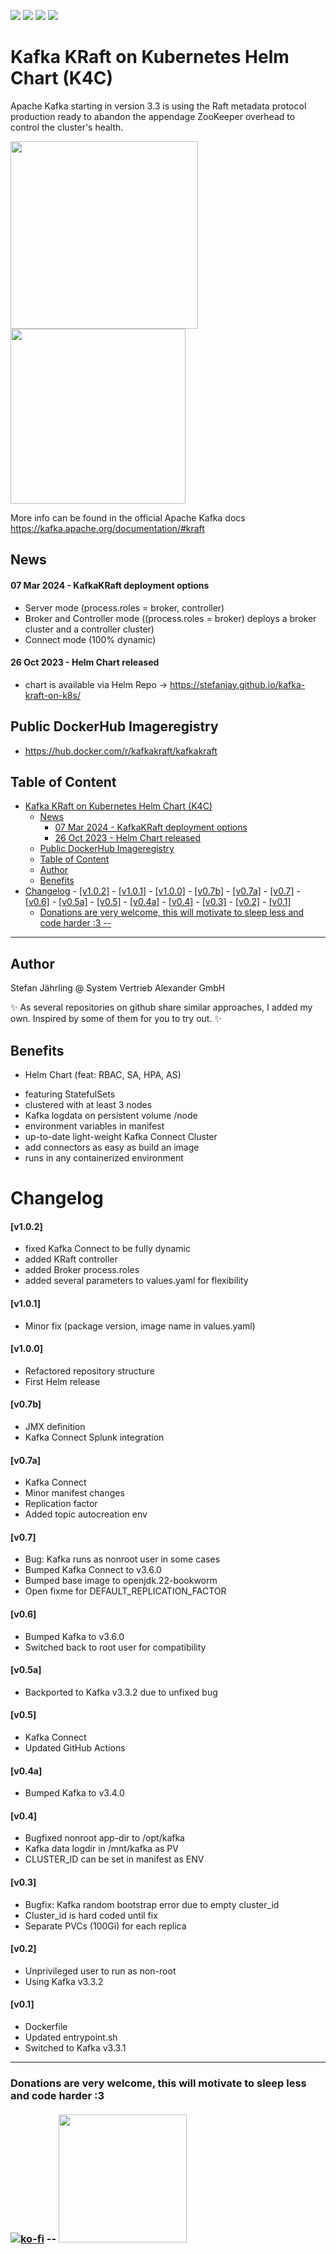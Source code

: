 [![](https://github.com/stefanjay/kafka-kraft-on-k8s/actions/workflows/build_and_push_on_merge.yml/badge.svg)](https://github.com/stefanjay/kafka-kraft-on-k8s/actions/workflows/build_and_push_on_merge.yml)
[![](https://github.com/stefanjay/kafka-kraft-on-k8s/actions/workflows/merge-tests.yaml/badge.svg)](https://github.com/stefanjay/kafka-kraft-on-k8s/actions/workflows/merge-tests.yaml)
[![](https://github.com/stefanjay/kafka-kraft-on-k8s/actions/workflows/check_apachekafka_release.yaml/badge.svg)](https://github.com/stefanjay/kafka-kraft-on-k8s/actions/workflows/check_apachekafka_release.yaml)
[![](https://img.shields.io/endpoint?url=https://artifacthub.io/badge/repository/kafka-kraft-on-k8s)](https://artifacthub.io/packages/search?repo=kafka-kraft-on-k8s)

# Kafka KRaft on Kubernetes Helm Chart (K4C)
Apache Kafka starting in version 3.3 is using the Raft metadata protocol production ready to abandon the appendage ZooKeeper overhead to control the cluster's health.

<p float="left">
  <img src="https://images.contentful.com/gt6dp23g0g38/5ssqb8kUN6Lq5lR1EZdCX1/2a28415f8718dfec9edc345d9914dfec/new-quorum-controller-1536x817.png" width="300" />
  <img src="https://images.ctfassets.net/gt6dp23g0g38/5vGOBwLiNaRedNyB0yaiIu/529a29a059d8971541309f7f57502dd2/ingest-data-upstream-systems.jpg" width="280" />
</p>

More info can be found in the official Apache Kafka docs https://kafka.apache.org/documentation/#kraft



## News

#### 07 Mar 2024 - KafkaKRaft deployment options
- Server mode (process.roles = broker, controller)
- Broker and Controller mode ((process.roles = broker) deploys a broker cluster and a controller cluster)
- Connect mode (100% dynamic)

#### 26 Oct 2023 - Helm Chart released
- chart is available via Helm Repo -> https://stefanjay.github.io/kafka-kraft-on-k8s/

## Public DockerHub Imageregistry
- https://hub.docker.com/r/kafkakraft/kafkakraft

## Table of Content
- [Kafka KRaft on Kubernetes Helm Chart (K4C)](#kafka-kraft-on-kubernetes-helm-chart-k4c)
  - [News](#news)
      - [07 Mar 2024 - KafkaKRaft deployment options](#07-mar-2024---kafkakraft-deployment-options)
      - [26 Oct 2023 - Helm Chart released](#26-oct-2023---helm-chart-released)
  - [Public DockerHub Imageregistry](#public-dockerhub-imageregistry)
  - [Table of Content](#table-of-content)
  - [Author](#author)
  - [Benefits](#benefits)
- [Changelog](#changelog)
      - [\[v1.0.2\]](#v102)
      - [\[v1.0.1\]](#v101)
      - [\[v1.0.0\]](#v100)
      - [\[v0.7b\]](#v07b)
      - [\[v0.7a\]](#v07a)
      - [\[v0.7\]](#v07)
      - [\[v0.6\]](#v06)
      - [\[v0.5a\]](#v05a)
      - [\[v0.5\]](#v05)
      - [\[v0.4a\]](#v04a)
      - [\[v0.4\]](#v04)
      - [\[v0.3\]](#v03)
      - [\[v0.2\]](#v02)
      - [\[v0.1\]](#v01)
    - [Donations are very welcome, this will motivate to sleep less and code harder :3  -- ](#donations-are-very-welcome-this-will-motivate-to-sleep-less-and-code-harder-3-----)
---

## Author
Stefan Jährling @ System Vertrieb Alexander GmbH

✨ As several repositories on github share similar approaches, I added my own. Inspired by some of them for you to try out. ✨

## Benefits

* Helm Chart (feat: RBAC, SA, HPA, AS)
- featuring StatefulSets
- clustered with at least 3 nodes
- Kafka logdata on persistent volume /node
- environment variables in manifest
- up-to-date light-weight Kafka Connect Cluster
- add connectors as easy as build an image
- runs in any containerized environment

# Changelog

#### [v1.0.2]
- fixed Kafka Connect to be fully dynamic
- added KRaft controller
- added Broker process.roles
- added several parameters to values.yaml for flexibility

#### [v1.0.1]
- Minor fix (package version, image name in values.yaml)
#### [v1.0.0]
- Refactored repository structure
- First Helm release
#### [v0.7b]
- JMX definition
- Kafka Connect Splunk integration
#### [v0.7a]
- Kafka Connect
- Minor manifest changes
- Replication factor
- Added topic autocreation env
#### [v0.7]
- Bug: Kafka runs as nonroot user in some cases
- Bumped Kafka Connect to v3.6.0
- Bumped base image to openjdk.22-bookworm
- Open fixme for DEFAULT_REPLICATION_FACTOR
#### [v0.6]
- Bumped Kafka to v3.6.0
- Switched back to root user for compatibility
#### [v0.5a]
- Backported to Kafka v3.3.2 due to unfixed bug
#### [v0.5]
- Kafka Connect
- Updated GitHub Actions
#### [v0.4a]
- Bumped Kafka to v3.4.0
#### [v0.4]
- Bugfixed nonroot app-dir to /opt/kafka
- Kafka data logdir in /mnt/kafka as PV
- CLUSTER_ID can be set in manifest as ENV
#### [v0.3]
- Bugfix: Kafka random bootstrap error due to empty cluster_id
- Cluster_id is hard coded until fix
- Separate PVCs (100Gi) for each replica
#### [v0.2]
- Unprivileged user to run as non-root
- Using Kafka v3.3.2
#### [v0.1]
- Dockerfile
- Updated entrypoint.sh
- Switched to Kafka v3.3.1


----
### Donations are very welcome, this will motivate to sleep less and code harder :3 <br><br>[![ko-fi](https://ko-fi.com/img/githubbutton_sm.svg)](https://ko-fi.com/A0A1QHUNC) -- <a href="https://opencollective.com/kafka-kraft-on-k8s/donate" target="_blank"><img src="https://opencollective.com/webpack/donate/button@2x.png?color=blue" width=205></a>
